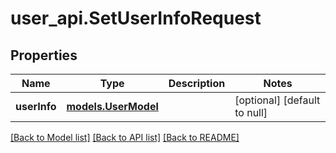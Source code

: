 # user_api.SetUserInfoRequest
## Properties

| Name | Type | Description | Notes |
|------------ | ------------- | ------------- | -------------|
| **userInfo** | [**models.UserModel**](models.UserModel.md) |  | [optional] [default to null] |

[[Back to Model list]](../README.md#documentation-for-models) [[Back to API list]](../README.md#documentation-for-api-endpoints) [[Back to README]](../README.md)

